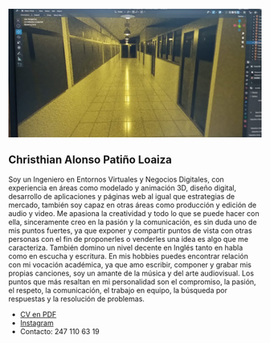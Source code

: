 ![Header Image](https://github.com/loapat/loapat/blob/main/WhatsApp%20Image%202024-10-28%20at%2011.08.19%20PM.png?raw=true)

## Christhian Alonso Patiño Loaiza
Soy un Ingeniero en Entornos Virtuales y Negocios Digitales, con experiencia en áreas como modelado y animación 3D, diseño digital, desarrollo de aplicaciones y páginas web al igual que estrategias de mercado, también soy capaz en otras áreas como producción y edición de audio y video. Me apasiona la creatividad y todo lo que se puede hacer con ella, sinceramente creo en la pasión y la comunicación, es sin duda uno de mis puntos fuertes, ya que exponer y compartir puntos de vista con otras personas con el fin de proponerles o venderles una idea es algo que me caracteriza. También domino un nivel decente en Inglés tanto en habla como en escucha y escritura. En mis hobbies puedes encontrar relación con mi vocación académica, ya que amo escribir, componer y grabar mis propias canciones, soy un amante de la música y del arte audiovisual. Los puntos que más resaltan en mi personalidad son el compromiso, la pasión, el respeto, la comunicación, el trabajo en equipo, la búsqueda por respuestas y la resolución de problemas.

- [CV en PDF](URL_DEL_ARCHIVO)
- [Instagram](https://www.instagram.com/chris.loapat/?hl=es)
- Contacto: 247 110 63 19


